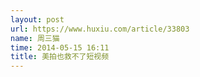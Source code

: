 ```yaml
---
layout: post
url: https://www.huxiu.com/article/33803
name: 周三猫
time: 2014-05-15 16:11
title: 美拍也救不了短视频
---
```

